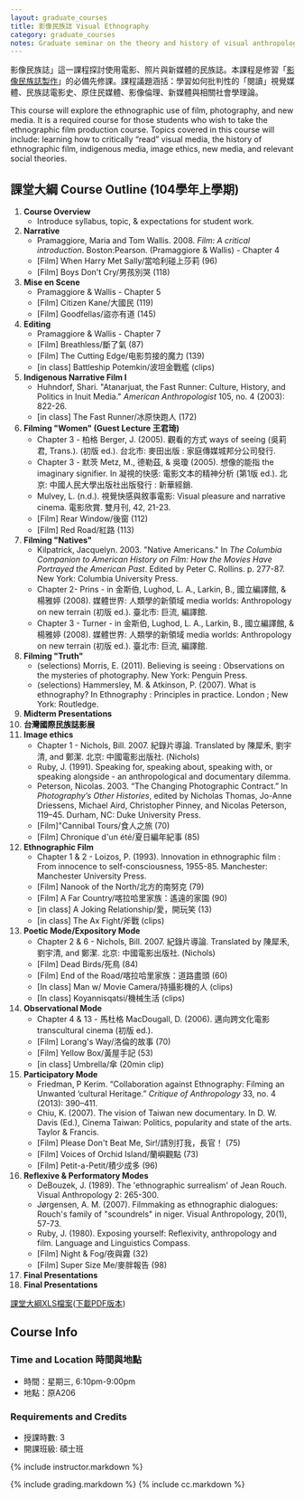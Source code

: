 ```yaml
---
layout: graduate_courses
title: 影像民族誌 Visual Ethnography
category: graduate_courses
notes: Graduate seminar on the theory and history of visual anthropology.
---
```



影像民族誌」這一課程探討使用電影、照片與新媒體的民族誌。本課程是修習「[影像民族誌製作][production_course]」的必備先修課。課程議題涵括：學習如何批判性的「閱讀」視覺媒體、民族誌電影史、原住民媒體、影像倫理、新媒體與相關社會學理論。

This course will explore the ethnographic use of film, photography, and new media. It is a required course for those students who wish to take the ethnographic film production course. Topics covered in this course will include: learning how to critically “read” visual media, the history of ethnographic film, indigenous media, image ethics, new media, and relevant social theories.


## 課堂大綱 Course Outline (104學年上學期)

1. **Course Overview**
    * Introduce syllabus, topic, & expectations for student work.
2. **Narrative**
    * Pramaggiore, Maria and Tom Wallis. 2008. *Film: A critical introduction*. Boston:Pearson. (Pramaggiore & Wallis) - Chapter  4
    * [Film] When Harry Met Sally/當哈利碰上莎莉 (96)
    * [Film] Boys Don't Cry/男孩別哭 (118)
3. **Mise en Scene**
    * Pramaggiore & Wallis - Chapter 5
    * [Film] Citizen Kane/大國民 (119)
    * [Film] Goodfellas/盜亦有道 (145)
4. **Editing**
    * Pramaggiore & Wallis - Chapter 7
    * [Film] Breathless/斷了氣 (87)
    * [Film] The Cutting Edge/电影剪接的魔力 (139)
    * [in class] Battleship Potemkin/波坦金戰艦 (clips)
5. **Indigenous Narrative Film I**
    * Huhndorf, Shari. "Atanarjuat, the Fast Runner: Culture, History, and Politics in Inuit Media." *American Anthropologist* 105, no. 4 (2003): 822-26.
    * [in class] The Fast Runner/冰原快跑人 (172)
6. **Filming "Women" (Guest Lecture 王君琦)**
    * Chapter 3 - 柏格 Berger, J. (2005). 觀看的方式 ways of seeing (吳莉君, Trans.). (初版 ed.). 台北市: 麥田出版 : 家庭傳媒城邦分公司發行.
    * Chapter 3 - 默茨 Metz, M., 德勒茲, & 吳瓊 (2005). 想像的能指 the imaginary signifier. In 凝視的快感: 電影文本的精神分析 (第1版 ed.). 北京: 中國人民大學出版社出版發行 : 新華經銷.
    * Mulvey, L. (n.d.). 視覺快感與敘事電影: Visual pleasure and narrative cinema. 電影欣賞. 雙月刊, 42, 21-23.
    * [Film] Rear Window/後窗 (112)
    * [Film] Red Road/紅路 (113)
7. **Filming "Natives"**
    * Kilpatrick, Jacquelyn. 2003. "Native Americans." In *The Columbia Companion to American History on Film: How the Movies Have Portrayed the American Past*. Edited by Peter C. Rollins. p. 277-87. New York: Columbia University Press.
    * Chapter 2- Prins - in 金斯伯, Lughod, L. A., Larkin, B., 國立編譯館, & 楊雅婷 (2008). 媒體世界: 人類學的新領域 media worlds: Anthropology on new terrain (初版 ed.). 臺北市: 巨流, 編譯館.
    * Chapter 3 - Turner - in 金斯伯, Lughod, L. A., Larkin, B., 國立編譯館, & 楊雅婷 (2008). 媒體世界: 人類學的新領域 media worlds: Anthropology on new terrain (初版 ed.). 臺北市: 巨流, 編譯館.
8. **Filming "Truth"**
    * (selections) Morris, E. (2011). Believing is seeing : Observations on the mysteries of photography. New York: Penguin Press.
    * (selections) Hammersley, M. & Atkinson, P. (2007). What is ethnography? In Ethnography : Principles in practice. London ; New York: Routledge.
9. **Midterm Presentations**
10. **台灣國際民族誌影展**
11. **Image ethics**
    * Chapter 1 - Nichols, Bill. 2007. 紀錄片導論. Translated by 陳犀禾, 劉宇清, and 鄭潔. 北京: 中國電影出版社. (Nichols) 
    * Ruby, J. (1991). Speaking for, speaking about, speaking with, or speaking alongside - an anthropological and documentary dilemma.
    * Peterson, Nicolas. 2003. “The Changing Photographic Contract.” In *Photography’s Other Histories*, edited by Nicholas Thomas, Jo-Anne Driessens, Michael Aird, Christopher Pinney, and Nicolas Peterson, 119–45. Durham, NC: Duke University Press.
    * [Film]"Cannibal Tours/食人之旅 (70) 
    * [Film] Chronique d'un été/夏日編年紀事 (85)
12. **Ethnographic Film**
    * Chapter 1 & 2 - Loizos, P. (1993). Innovation in ethnographic film : From innocence to self-consciousness, 1955-85. Manchester: Manchester University Press.
    * [Film] Nanook of the North/北方的南努克 (79)
    * [Film] A Far Country/喀拉哈里家族：遙遠的家園 (90)
    * [in class] A Joking Relationship/愛，開玩笑 (13)
    * [in class] The Ax Fight/斧戰 (clips)
13. **Poetic Mode/Expository Mode**
    * Chapter 2 & 6 - Nichols, Bill. 2007. 紀錄片導論. Translated by 陳犀禾, 劉宇清, and 鄭潔. 北京: 中國電影出版社. (Nichols) 
    * [Film] Dead Birds/死鳥 (84)
    * [Film] End of the Road/喀拉哈里家族：道路盡頭 (60)
    * [In class] Man w/ Movie Camera/持攝影機的人 (clips)
    * [In class] Koyannisqatsi/機械生活 (clips)
14. **Observational Mode**
    * Chapter 4 & 13 - 馬杜格 MacDougall, D. (2006). 邁向跨文化電影 transcultural cinema (初版 ed.).
    * [Film] Lorang's Way/洛倫的故事 (70)
    * [Film] Yellow Box/黃屋手記 (53)
    * [in class] Umbrella/傘 (20min clip)
15. **Participatory Mode**
    * Friedman, P Kerim. “Collaboration against Ethnography: Filming an Unwanted ‘cultural Heritage.” *Critique of Anthropology* 33, no. 4 (2013): 390–411.
    * Chiu, K. (2007). The vision of Taiwan new documentary. In D. W. Davis (Ed.), Cinema Taiwan: Politics, popularity and state of the arts. Taylor & Francis.
    * [Film] Please Don't Beat Me, Sir!/請別打我，長官！ (75)
    * [Film] Voices of Orchid Island/蘭嶼觀點 (73)
    * [Film] Petit-a-Petit/積少成多 (96)
16. **Reflexive & Performatory Modes**
    * DeBouzek, J. (1989). The 'ethnographic surrealism' of Jean Rouch. Visual Anthropology 2: 265-300.
    * Jørgensen, A. M. (2007). Filmmaking as ethnographic dialogues: Rouch's family of "scoundrels" in niger. Visual Anthropology, 20(1), 57-73.
    * Ruby, J. (1980). Exposing yourself: Reflexivity, anthropology and film. Language and Linguistics Compass.
    * [Film] Night & Fog/夜與霧 (32)
    * [Film] Super Size Me/麥胖報告 (98)
17. **Final Presentations**
17. **Final Presentations**
   
[課堂大綱XLS檔案][outline]([下載PDF版本][outline_pdf])

## Course Info

### Time and Location 時間與地點
* 時間：星期三, 6:10pm-9:00pm
* 地點：原A206

### Requirements and Credits
* 授課時數: 3
* 開課班級: 碩士班

{% include instructor.markdown %}


{% include grading.markdown %}
{% include cc.markdown %}

[production_course]:{{site.baseurl}}/visual-ethnography-production
[outline]:https://docs.google.com/spreadsheets/d/1ztYcTSEthOTwpw6f-NMLrbYxF93b1vsssaUUvMWOKvA/pubhtml?gid=0&single=true
[outline_pdf]:https://docs.google.com/spreadsheets/d/1ztYcTSEthOTwpw6f-NMLrbYxF93b1vsssaUUvMWOKvA/pub?gid=0&single=true&output=pdf